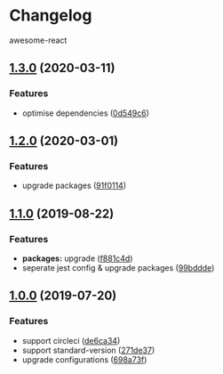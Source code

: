 # Changelog

 awesome-react

## [1.3.0](https://github.com/TaylorPzreal/awesome-react/compare/v1.2.0...v1.3.0) (2020-03-11)


### Features

* optimise dependencies ([0d549c6](https://github.com/TaylorPzreal/awesome-react/commit/0d549c6008e633a41af26fbe920f372184458eba))

## [1.2.0](https://github.com/TaylorPzreal/awesome-react/compare/v1.1.0...v1.2.0) (2020-03-01)


### Features

* upgrade packages ([91f0114](https://github.com/TaylorPzreal/awesome-react/commit/91f0114a9da226026bc0a65a948056710dbaf96d))

## [1.1.0](https://github.com/TaylorPzreal/awesome-react/compare/v1.0.0...v1.1.0) (2019-08-22)


### Features

* **packages:** upgrade ([f881c4d](https://github.com/TaylorPzreal/awesome-react/commit/f881c4d))
* seperate jest config & upgrade packages ([99bddde](https://github.com/TaylorPzreal/awesome-react/commit/99bddde))

## [1.0.0](https://github.com/TaylorPzreal/awesome-react/compare/v0.4.1...v1.0.0) (2019-07-20)


### Features

* support circleci ([de6ca34](https://github.com/TaylorPzreal/awesome-react/commit/de6ca34))
* support standard-version ([271de37](https://github.com/TaylorPzreal/awesome-react/commit/271de37))
* upgrade configurations ([698a73f](https://github.com/TaylorPzreal/awesome-react/commit/698a73f))
